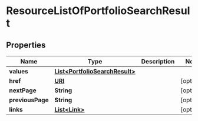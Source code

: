 

# ResourceListOfPortfolioSearchResult

## Properties

Name | Type | Description | Notes
------------ | ------------- | ------------- | -------------
**values** | [**List&lt;PortfolioSearchResult&gt;**](PortfolioSearchResult.md) |  | 
**href** | [**URI**](URI.md) |  |  [optional]
**nextPage** | **String** |  |  [optional]
**previousPage** | **String** |  |  [optional]
**links** | [**List&lt;Link&gt;**](Link.md) |  |  [optional]



